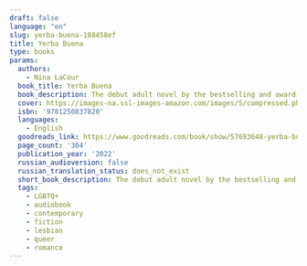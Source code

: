 ```yaml
---
draft: false
language: "en"
slug: yerba-buena-188458ef
title: Yerba Buena
type: books
params:
  authors:
    - Nina LaCour
  book_title: Yerba Buena
  book_description: The debut adult novel by the bestselling and award-winning YA author Nina LaCour,following two women on a star-crossed journey toward each otherWhen Sara Foster runs away from home at sixteen, she leaves behind not only the losses that have shattered her world but the girl she once was, capable of trust and intimacy. Years later, in Los Angeles, she is a sought-after bartender, renowned as much for her brilliant cocktails as for the mystery that clings to her. Across the city, Emilie Dubois is in a holding pattern. In her seventh year and fifth major as an undergraduate, she yearns for the beauty and community her Creole grandparents cultivated but is unable to commit. On a whim, she takes a job arranging flowers at the glamorous restaurant Yerba Buena and embarks on an affair with the married owner.When Sara catches sight of Emilie one morning at Yerba Buena, their connection is immediate. But the damage both women carry, and the choices they have made, pulls them apart again and again. When Sara's old life catches up to her, upending everything she thought she wanted just as Emilie has finally gained her own sense of purpose, they must decide if their love is more powerful than their pasts.At once exquisite and expansive, astonishing in its humanity and heart,Yerba Buenais a love story for our time and a propulsive journey through the lives of two women finding their way in the world.
  cover: https://images-na.ssl-images-amazon.com/images/S/compressed.photo.goodreads.com/books/1621454145i/57693648.jpg
  isbn: '9781250837820'
  languages:
    - English
  goodreads_link: https://www.goodreads.com/book/show/57693648-yerba-buena
  page_count: '304'
  publication_year: '2022'
  russian_audioversion: false
  russian_translation_status: does_not_exist
  short_book_description: The debut adult novel by the bestselling and award-winning YA author Nina LaCour,following two women on a star-crossed journey toward each otherWhen Sara Foster runs away from home at sixteen, she...
  tags:
    - LGBTQ+
    - audiobook
    - contemporary
    - fiction
    - lesbian
    - queer
    - romance
---
```

